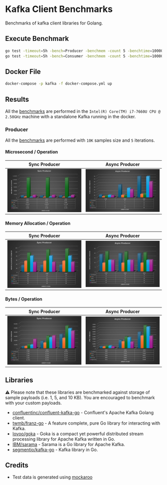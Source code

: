 # Kafka Client Benchmarks

Benchmarks of kafka client libraries for Golang.

## Execute Benchmark

```bash
go test -timeout=5h -bench=Producer -benchmem -count 5 -benchtime=10000x > results/producer_results.out
go test -timeout=5h -bench=Consumer -benchmem -count 5 -benchtime=10000x > results/consumer_results.out
```

## Docker File

```bash
docker-compose -p kafka -f docker-compose.yml up
```

## Results

All the [benchmarks](/kafka-client/results) are performed in the `Intel(R) Core(TM) i7-7660U CPU @ 2.50GHz` machine with a standalone Kafka running in the docker.

### Producer

All the [benchmarks](/kafka-client/results/producer_results.out) are performed with `10K` samples size and `5` iterations.

#### Microsecond / Operation

| Sync Producer                                                       | Async Producer                                                        |
| ------------------------------------------------------------------- | --------------------------------------------------------------------- |
| ![SyncProducerTime.png](/kafka-client/results/SyncProducerTime.png) | ![AsyncProducerTime.png](/kafka-client/results/AsyncProducerTime.png) |

#### Memory Allocation / Operation

| Sync Producer                                                                    | Async Producer                                                                     |
| -------------------------------------------------------------------------------- | ---------------------------------------------------------------------------------- |
| ![SyncProducerTime.png](/kafka-client/results/SyncProducerMemoryAllocations.png) | ![AsyncProducerTime.png](/kafka-client/results/AsyncProducerMemoryAllocations.png) |

#### Bytes / Operation

| Sync Producer                                                        | Async Producer                                                         |
| -------------------------------------------------------------------- | ---------------------------------------------------------------------- |
| ![SyncProducerTime.png](/kafka-client/results/SyncProducerBytes.png) | ![AsyncProducerTime.png](/kafka-client/results/AsyncProducerBytes.png) |

## Libraries

:warning: Please note that these libraries are benchmarked against storage of sample payloads (i.e. 1, 5, and 10 KB). You are encouraged to benchmark with your custom payloads.

- [confluentinc/confluent-kafka-go](https://github.com/confluentinc/confluent-kafka-go) - Confluent's Apache Kafka Golang client.
- [twmb/franz-go](https://github.com/twmb/franz-go) - A feature complete, pure Go library for interacting with Kafka.
- [lovoo/goka](https://github.com/lovoo/goka) - Goka is a compact yet powerful distributed stream processing library for Apache Kafka written in Go.
- [IBM/sarama](https://github.com/IBM/sarama) - Sarama is a Go library for Apache Kafka.
- [segmentio/kafka-go](https://github.com/segmentio/kafka-go) - Kafka library in Go.
  
## Credits

- Test data is generated using [mockaroo](https://www.mockaroo.com/)
